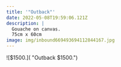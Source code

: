 ```yaml
---
title: '"Outback"'
date: 2022-05-08T19:59:06.121Z
description: |
  Gouache on canvas.
  75cm x 60cm
image: img/inbound669493694112844167.jpg
---
```

![$1500.]( "Outback $1500.")

![]()